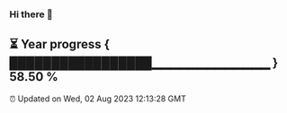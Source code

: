 ### Hi there 👋
⏳ Year progress { █████████████████▁▁▁▁▁▁▁▁▁▁▁▁▁ } 58.50 %
---
⏰ Updated on Wed, 02 Aug 2023 12:13:28 GMT

